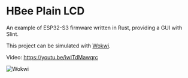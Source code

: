 # HBee Plain LCD

An example of ESP32-S3 firmware written in Rust, providing a GUI with Slint.

This project can be simulated with [Wokwi](https://wokwi.com/).

Video: https://youtu.be/iwITdMawqrc

![Wokwi](https://gitlab.com/agriconnect/embedded/small-tests/hbee-plain-lcd/-/raw/feature/slint/Wokwi.png)
